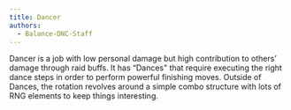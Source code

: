 ```yaml
---
title: Dancer
authors:
  - Balance-DNC-Staff
---
```

Dancer is a job with low personal damage but high contribution to others’ damage through raid buffs. It has “Dances" that require executing the right dance steps in order to perform powerful finishing moves. Outside of Dances, the rotation revolves around a simple combo structure with lots of RNG elements to keep things interesting.